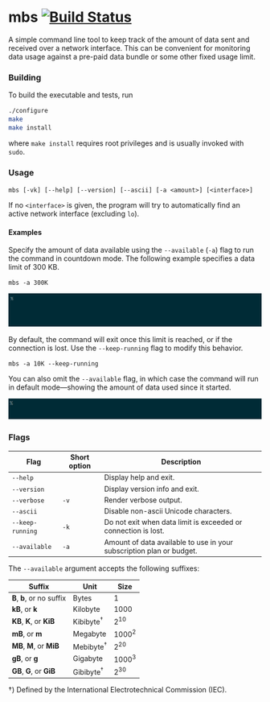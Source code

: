 # mbs [![Build Status](https://img.shields.io/travis/laserpants/mbs/master.svg?style=flat)](https://travis-ci.org/laserpants/mbs)

A simple command line tool to keep track of the amount of data sent and 
received over a network interface. This can be convenient for monitoring 
data usage against a pre-paid data bundle or some other fixed usage limit.

### Building

To build the executable and tests, run

```bash
./configure
make
make install
```

where `make install` requires root privileges and is usually invoked 
with `sudo`. 

### Usage

```
mbs [-vk] [--help] [--version] [--ascii] [-a <amount>] [<interface>]
```

If no `<interface>` is given, the program will try to automatically find an 
active network interface (excluding `lo`).

#### Examples

Specify the amount of data available using the `--available` (`-a`) flag to run
the command in countdown mode. The following example specifies a data limit of
300 KB.

```
mbs -a 300K
```

![mbs](https://github.com/laserpants/mbs/blob/master/mbs.gif)

By default, the command will exit once this limit is reached, or if the
connection is lost. Use the `--keep-running` flag to modify this behavior.

```
mbs -a 10K --keep-running
```

You can also omit the `--available` flag, in which case the command will 
run in default mode&mdash;showing the amount of data used since it started.

![mbs](https://raw.githubusercontent.com/laserpants/mbs/master/mbs2.gif)

### Flags

| Flag             | Short option   | Description                             |
|------------------|----------------|-----------------------------------------|
| `--help`         |                | Display help and exit.                  |   
| `--version`      |                | Display version info and exit.          |   
| `--verbose`      | `-v`           | Render verbose output.                  |   
| `--ascii`        |                | Disable non-ascii Unicode characters.   |   
| `--keep-running` | `-k`           | Do not exit when data limit is exceeded or connection is lost.       |   
| `--available`    | `-a`           | Amount of data available to use in your subscription plan or budget. |   

The `--available` argument accepts the following suffixes:

| Suffix                     | Unit                   | Size             |
|----------------------------|------------------------|------------------|
| **B**, **b**, or no suffix | Bytes                  | 1                |
| **kB**, or **k**           | Kilobyte               | 1000             |
| **KB**, **K**, or **KiB**  | Kibibyte<sup>†</sup>   | 2<sup>10</sup>   |
| **mB**, or **m**           | Megabyte               | 1000<sup>2</sup> |
| **MB**, **M**, or **MiB**  | Mebibyte<sup>†</sup>   | 2<sup>20</sup>   |
| **gB**, or **g**           | Gigabyte               | 1000<sup>3</sup> |
| **GB**, **G**, or **GiB**  | Gibibyte<sup>†</sup>   | 2<sup>30</sup>   |

†) Defined by the International Electrotechnical Commission (IEC).



